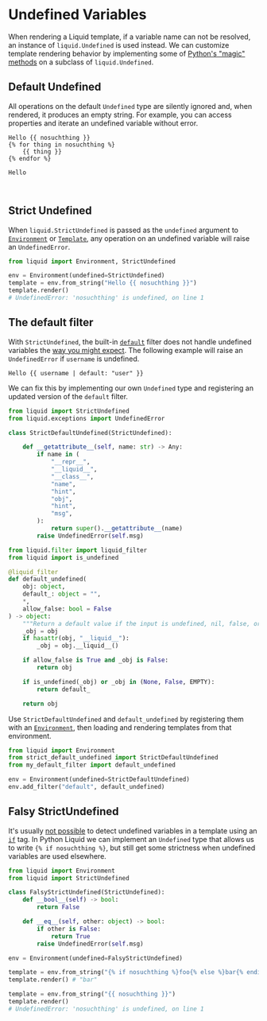 # Undefined Variables

When rendering a Liquid template, if a variable name can not be resolved, an instance of `liquid.Undefined` is used instead. We can customize template rendering behavior by implementing some of [Python's "magic" methods](https://docs.python.org/3/reference/datamodel.html#basic-customization) on a subclass of `liquid.Undefined`.

## Default Undefined

All operations on the default `Undefined` type are silently ignored and, when rendered, it produces an empty string. For example, you can access properties and iterate an undefined variable without error.

```liquid title="template"
Hello {{ nosuchthing }}
{% for thing in nosuchthing %}
    {{ thing }}
{% endfor %}
```

```plain title="output"
Hello



```

## Strict Undefined

When `liquid.StrictUndefined` is passed as the `undefined` argument to [`Environment`](../api/environment.md) or [`Template`](../api/template.md), any operation on an undefined variable will raise an `UndefinedError`.

```python
from liquid import Environment, StrictUndefined

env = Environment(undefined=StrictUndefined)
template = env.from_string("Hello {{ nosuchthing }}")
template.render()
# UndefinedError: 'nosuchthing' is undefined, on line 1
```

## The default filter

With `StrictUndefined`, the built-in [`default`](../language/filters.md#default) filter does not handle undefined variables the [way you might expect](https://github.com/Shopify/liquid/issues/1404). The following example will raise an `UndefinedError` if `username` is undefined.

```liquid
Hello {{ username | default: "user" }}
```

We can fix this by implementing our own `Undefined` type and registering an updated version of the `default` filter.

```python title="strict_default_undefined.py"
from liquid import StrictUndefined
from liquid.exceptions import UndefinedError

class StrictDefaultUndefined(StrictUndefined):

    def __getattribute__(self, name: str) -> Any:
        if name in (
            "__repr__",
            "__liquid__",
            "__class__",
            "name",
            "hint",
            "obj",
            "hint",
            "msg",
        ):
            return super().__getattribute__(name)
        raise UndefinedError(self.msg)
```

```python title="my_default_filter.py"
from liquid.filter import liquid_filter
from liquid import is_undefined

@liquid_filter
def default_undefined(
    obj: object,
    default_: object = "",
    *,
    allow_false: bool = False
) -> object:
    """Return a default value if the input is undefined, nil, false, or empty."""
    _obj = obj
    if hasattr(obj, "__liquid__"):
        _obj = obj.__liquid__()

    if allow_false is True and _obj is False:
        return obj

    if is_undefined(_obj) or _obj in (None, False, EMPTY):
        return default_

    return obj
```

Use `StrictDefaultUndefined` and `default_undefined` by registering them with an [`Environment`](../api/environment.md), then loading and rendering templates from that environment.

```python
from liquid import Environment
from strict_default_undefined import StrictDefaultUndefined
from my_default_filter import default_undefined

env = Environment(undefined=StrictDefaultUndefined)
env.add_filter("default", default_undefined)
```

## Falsy StrictUndefined

It's usually [not possible](https://github.com/Shopify/liquid/issues/1034) to detect undefined variables in a template using an [`if`](../language/tags#if) tag. In Python Liquid we can implement an `Undefined` type that allows us to write `{% if nosuchthing %}`, but still get some strictness when undefined variables are used elsewhere.

```python
from liquid import Environment
from liquid import StrictUndefined

class FalsyStrictUndefined(StrictUndefined):
    def __bool__(self) -> bool:
        return False

    def __eq__(self, other: object) -> bool:
        if other is False:
            return True
        raise UndefinedError(self.msg)

env = Environment(undefined=FalsyStrictUndefined)

template = env.from_string("{% if nosuchthing %}foo{% else %}bar{% endif %}")
template.render() # "bar"

template = env.from_string("{{ nosuchthing }}")
template.render()
# UndefinedError: 'nosuchthing' is undefined, on line 1
```
